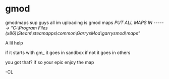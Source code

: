 # gmod
gmodmaps
sup guys all im uploading is gmod maps 
*PUT ALL MAPS IN ------> "C:\Program Files (x86)\Steam\steamapps\common\GarrysMod\garrysmod\maps"*

A lil help

if it starts with gm_ it goes in sandbox
if not it goes in others

you got that? if so your epic
enjoy the map

-CL
